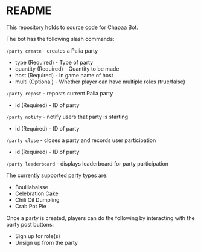# README

This repository holds to source code for Chapaa Bot.

The bot has the following slash commands:

`/party create` - creates a Palia party
- type (Required) - Type of party
- quantity (Required) - Quantity to be made
- host (Required) - In game name of host
- multi (Optional) - Whether player can have multiple roles (true/false)

`/party repost` - reposts current Palia party
- id (Required) - ID of party

`/party notify` - notify users that party is starting
- id (Required) - ID of party

`/party close` - closes a party and records user participation
- id (Required) - ID of party

`/party leaderboard` - displays leaderboard for party participation

The currently supported party types are:
- Bouillabaisse
- Celebration Cake
- Chili Oil Dumpling
- Crab Pot Pie

Once a party is created, players can do the following by interacting with the party post buttons:
- Sign up for role(s)
- Unsign up from the party
